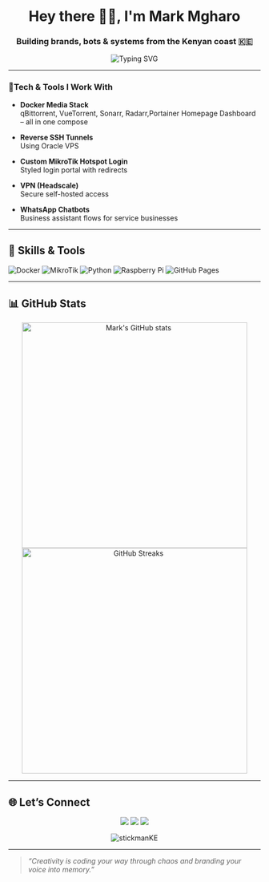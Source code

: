 <h1 align="center">Hey there 👋🏾, I'm Mark Mgharo</h1>
<h3 align="center">Building brands, bots & systems from the Kenyan coast 🇰🇪</h3>

<p align="center">
  <img src="https://readme-typing-svg.herokuapp.com?font=Fira+Code&size=20&duration=2000&pause=1000&color=4AF8F7&center=true&vCenter=true&width=500&lines=Techie+%F0%9F%94%A5;Brand+builder+%F0%9F%93%88;Dockerized+everything+%F0%9F%A7%BF;Creative+chaos+engineer+%F0%9F%A7%A0;Coastal+vibes+%F0%9F%8F%9D%EF%B8%8F" alt="Typing SVG" />
</p>

---
### 🧰Tech & Tools I Work With

- **Docker Media Stack**  
  qBittorrent, VueTorrent, Sonarr, Radarr,Portainer Homepage Dashboard – all in one compose

- **Reverse SSH Tunnels**  
  Using Oracle VPS

- **Custom MikroTik Hotspot Login**  
  Styled login portal with redirects

- **VPN (Headscale)**  
  Secure self-hosted access

- **WhatsApp Chatbots**  
  Business assistant flows for service businesses

---
## 🧠 Skills & Tools

![Docker](https://img.shields.io/badge/-Docker-0db7ed?style=for-the-badge&logo=docker&logoColor=white)
![MikroTik](https://img.shields.io/badge/-MikroTik-E31837?style=for-the-badge&logo=router&logoColor=white)
![Python](https://img.shields.io/badge/-Python-3776ab?style=for-the-badge&logo=python&logoColor=white)
![Raspberry Pi](https://img.shields.io/badge/-RaspberryPi-C51A4A?style=for-the-badge&logo=raspberrypi&logoColor=white)
![GitHub Pages](https://img.shields.io/badge/-GitHub%20Pages-121013?style=for-the-badge&logo=github&logoColor=white)

---

## 📊 GitHub Stats

<p align="center">
  <img src="https://github-readme-stats.vercel.app/api?username=stickmanKE&show_icons=true&theme=radical" alt="Mark's GitHub stats" width="450"/>
  <img src="https://streak-stats.demolab.com?user=stickmanKE&theme=radical" alt="GitHub Streaks" width="450"/>
</p>

---

## 🌐 Let’s Connect

<p align="center">
  <a href="mailto:bunifulab@gmail.com"><img src="https://img.shields.io/badge/Email-bunifulab@gmail.com-blue?style=for-the-badge&logo=gmail"></a>
  <a href="https://www.tiktok.com/@bunifulab"><img src="https://img.shields.io/badge/TikTok-@bunifulab-black?style=for-the-badge&logo=tiktok"></a>
  <a href="https://github.com/stickmanKE"><img src="https://img.shields.io/badge/GitHub-stickmanKE-gray?style=for-the-badge&logo=github"></a>
</p>

<p align="center">
  <img src="https://komarev.com/ghpvc/?username=stickmanKE&label=Profile+Views&color=yellow&style=flat-square" alt="stickmanKE" />
</p>

---
> *“Creativity is coding your way through chaos and branding your voice into memory.”*
